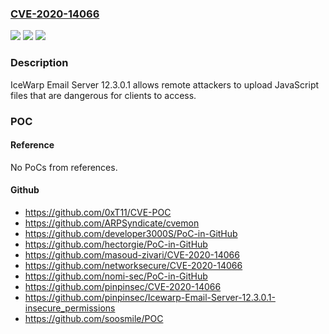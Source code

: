 ### [CVE-2020-14066](https://cve.mitre.org/cgi-bin/cvename.cgi?name=CVE-2020-14066)
![](https://img.shields.io/static/v1?label=Product&message=n%2Fa&color=blue)
![](https://img.shields.io/static/v1?label=Version&message=n%2Fa&color=blue)
![](https://img.shields.io/static/v1?label=Vulnerability&message=n%2Fa&color=brighgreen)

### Description

IceWarp Email Server 12.3.0.1 allows remote attackers to upload JavaScript files that are dangerous for clients to access.

### POC

#### Reference
No PoCs from references.

#### Github
- https://github.com/0xT11/CVE-POC
- https://github.com/ARPSyndicate/cvemon
- https://github.com/developer3000S/PoC-in-GitHub
- https://github.com/hectorgie/PoC-in-GitHub
- https://github.com/masoud-zivari/CVE-2020-14066
- https://github.com/networksecure/CVE-2020-14066
- https://github.com/nomi-sec/PoC-in-GitHub
- https://github.com/pinpinsec/CVE-2020-14066
- https://github.com/pinpinsec/Icewarp-Email-Server-12.3.0.1-insecure_permissions
- https://github.com/soosmile/POC

